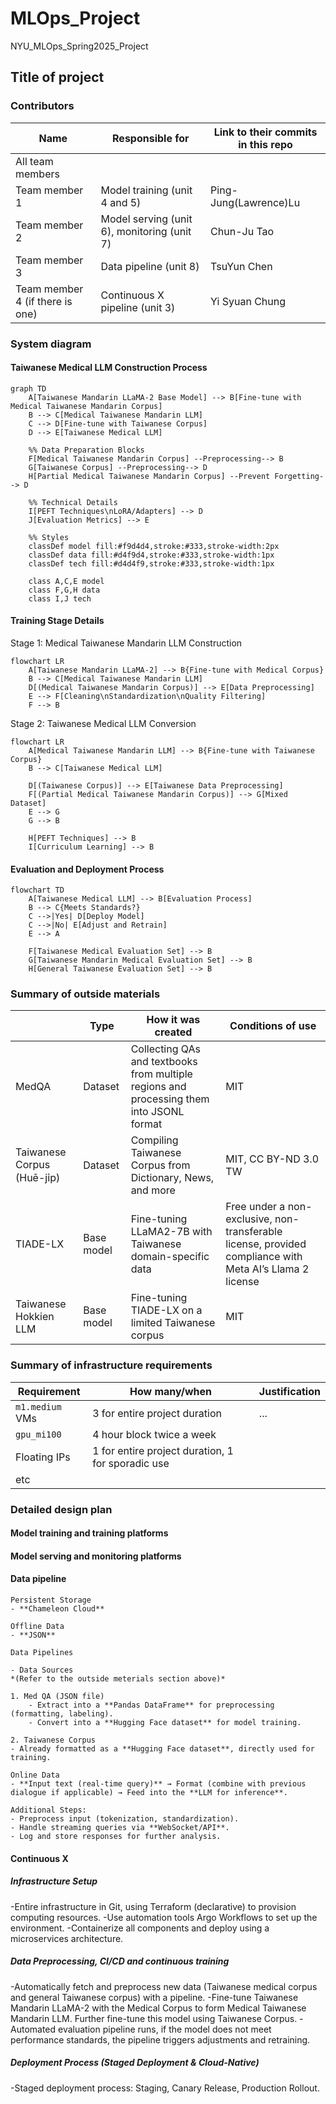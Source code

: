 # MLOps_Project
NYU_MLOps_Spring2025_Project

## Title of project

<!-- 
Discuss: Value proposition: Your will propose a machine learning system that can be 
used in an existing business or service. (You should not propose a system in which 
a new business or service would be developed around the machine learning system.) 
Describe the value proposition for the machine learning system. What’s the (non-ML) 
status quo used in the business or service? What business metric are you going to be 
judged on? (Note that the “service” does not have to be for general users; you can 
propose a system for a science problem, for example.)
-->

### Contributors

<!-- Table of contributors and their roles. 
First row: define responsibilities that are shared by the team. 
Then, each row after that is: name of contributor, their role, and in the third column, 
you will link to their contributions. If your project involves multiple repos, you will 
link to their contributions in all repos here. -->

| Name                            | Responsible for                             | Link to their commits in this repo |
|---------------------------------|---------------------------------------------|------------------------------------|
| All team members                |                                             |                                    |
| Team member 1                   | Model training (unit 4 and 5)               | Ping-Jung(Lawrence)Lu              |
| Team member 2                   | Model serving (unit 6), monitoring (unit 7) | Chun-Ju Tao                        |
| Team member 3                   | Data pipeline (unit 8)                      | TsuYun Chen                        |
| Team member 4 (if there is one) | Continuous X pipeline (unit 3)              | Yi Syuan Chung                     |



### System diagram

<!-- Overall digram of system. Doesn't need polish, does need to show all the pieces. 
Must include: all the hardware, all the containers/software platforms, all the models, 
all the data. -->

#### Taiwanese Medical LLM Construction Process
```mermaid
graph TD
    A[Taiwanese Mandarin LLaMA-2 Base Model] --> B[Fine-tune with Medical Taiwanese Mandarin Corpus]
    B --> C[Medical Taiwanese Mandarin LLM]
    C --> D[Fine-tune with Taiwanese Corpus]
    D --> E[Taiwanese Medical LLM]
    
    %% Data Preparation Blocks
    F[Medical Taiwanese Mandarin Corpus] --Preprocessing--> B
    G[Taiwanese Corpus] --Preprocessing--> D
    H[Partial Medical Taiwanese Mandarin Corpus] --Prevent Forgetting--> D
    
    %% Technical Details
    I[PEFT Techniques\nLoRA/Adapters] --> D
    J[Evaluation Metrics] --> E
    
    %% Styles
    classDef model fill:#f9d4d4,stroke:#333,stroke-width:2px
    classDef data fill:#d4f9d4,stroke:#333,stroke-width:1px
    classDef tech fill:#d4d4f9,stroke:#333,stroke-width:1px
    
    class A,C,E model
    class F,G,H data
    class I,J tech
```
#### Training Stage Details
Stage 1: Medical Taiwanese Mandarin LLM Construction
```mermaid
flowchart LR
    A[Taiwanese Mandarin LLaMA-2] --> B{Fine-tune with Medical Corpus}
    B --> C[Medical Taiwanese Mandarin LLM]
    D[(Medical Taiwanese Mandarin Corpus)] --> E[Data Preprocessing]
    E --> F[Cleaning\nStandardization\nQuality Filtering]
    F --> B
```
Stage 2: Taiwanese Medical LLM Conversion
```mermaid
flowchart LR
    A[Medical Taiwanese Mandarin LLM] --> B{Fine-tune with Taiwanese Corpus}
    B --> C[Taiwanese Medical LLM]
    
    D[(Taiwanese Corpus)] --> E[Taiwanese Data Preprocessing]
    F[(Partial Medical Taiwanese Mandarin Corpus)] --> G[Mixed Dataset]
    E --> G
    G --> B
    
    H[PEFT Techniques] --> B
    I[Curriculum Learning] --> B
```

#### Evaluation and Deployment Process

```mermaid
flowchart TD
    A[Taiwanese Medical LLM] --> B[Evaluation Process]
    B --> C{Meets Standards?}
    C -->|Yes| D[Deploy Model]
    C -->|No| E[Adjust and Retrain]
    E --> A
    
    F[Taiwanese Medical Evaluation Set] --> B
    G[Taiwanese Mandarin Medical Evaluation Set] --> B
    H[General Taiwanese Evaluation Set] --> B
```

### Summary of outside materials

<!-- In a table, a row for each dataset, foundation model. 
Name of data/model, conditions under which it was created (ideally with links/references), 
conditions under which it may be used. -->

|                             | Type       | How it was created                                                                       | Conditions of use                                                                                        |
|-----------------------------|------------|------------------------------------------------------------------------------------------|----------------------------------------------------------------------------------------------------------|
| MedQA                       | Dataset    | Collecting QAs and textbooks from multiple regions and processing them into JSONL format | MIT                                                                                                      |
| Taiwanese Corpus (Huē-ji̍p) | Dataset    | Compiling Taiwanese Corpus from Dictionary, News, and more                               | MIT, CC BY-ND 3.0 TW                                                                                     |
| TIADE-LX                    | Base model | Fine-tuning LLaMA2-7B with Taiwanese domain-specific data                                | Free under a non-exclusive, non-transferable license, provided compliance with Meta AI’s Llama 2 license |
| Taiwanese Hokkien LLM       | Base model | Fine-tuning TIADE-LX on a limited Taiwanese corpus                                       | MIT                                                                                                      |


### Summary of infrastructure requirements

<!-- Itemize all your anticipated requirements: What (`m1.medium` VM, `gpu_mi100`), 
how much/when, justification. Include compute, floating IPs, persistent storage. 
The table below shows an example, it is not a recommendation. -->

| Requirement     | How many/when                                     | Justification |
|-----------------|---------------------------------------------------|---------------|
| `m1.medium` VMs | 3 for entire project duration                     | ...           |
| `gpu_mi100`     | 4 hour block twice a week                         |               |
| Floating IPs    | 1 for entire project duration, 1 for sporadic use |               |
| etc             |                                                   |               |

### Detailed design plan

<!-- In each section, you should describe (1) your strategy, (2) the relevant parts of the 
diagram, (3) justification for your strategy, (4) relate back to lecture material, 
(5) include specific numbers. -->

#### Model training and training platforms

<!-- Make sure to clarify how you will satisfy the Unit 4 and Unit 5 requirements, 
and which optional "difficulty" points you are attempting. -->

#### Model serving and monitoring platforms

<!-- Make sure to clarify how you will satisfy the Unit 6 and Unit 7 requirements, 
and which optional "difficulty" points you are attempting. -->

#### Data pipeline

<!-- Make sure to clarify how you will satisfy the Unit 8 requirements,  and which 
optional "difficulty" points you are attempting. -->
    Persistent Storage  
    - **Chameleon Cloud**  

    Offline Data  
    - **JSON**  

    Data Pipelines  

    - Data Sources  
    *(Refer to the outside meterials section above)*  

    1. Med QA (JSON file)  
        - Extract into a **Pandas DataFrame** for preprocessing (formatting, labeling).  
        - Convert into a **Hugging Face dataset** for model training.  

    2. Taiwanese Corpus  
    - Already formatted as a **Hugging Face dataset**, directly used for training.  

    Online Data  
    - **Input text (real-time query)** → Format (combine with previous dialogue if applicable) → Feed into the **LLM for inference**.  

    Additional Steps:  
    - Preprocess input (tokenization, standardization).  
    - Handle streaming queries via **WebSocket/API**.  
    - Log and store responses for further analysis.  

#### Continuous X

##### Infrastructure Setup
-Entire infrastructure in Git, using Terraform (declarative) to provision computing resources.
-Use automation tools Argo Workflows to set up the environment.
-Containerize all components and deploy using a microservices architecture.
##### Data Preprocessing, CI/CD and continuous training 
-Automatically fetch and preprocess new data (Taiwanese medical corpus and general Taiwanese corpus) with a pipeline.
-Fine-tune Taiwanese Mandarin LLaMA-2 with the Medical Corpus to form Medical Taiwanese Mandarin LLM. Further fine-tune this model using Taiwanese Corpus.
-Automated evaluation pipeline runs, if the model does not meet performance standards, the pipeline triggers adjustments and retraining.
##### Deployment Process (Staged Deployment & Cloud-Native)
-Staged deployment process: Staging, Canary Release, Production Rollout.
